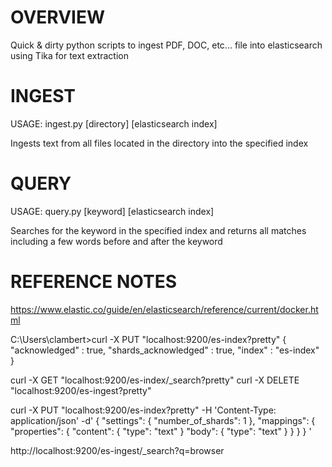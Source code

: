# OVERVIEW
Quick & dirty python scripts to ingest PDF, DOC, etc... file into elasticsearch using Tika for text extraction

# INGEST
USAGE: ingest.py [directory] [elasticsearch index]

Ingests text from all files located in the directory into the specified index

# QUERY
USAGE: query.py [keyword] [elasticsearch index]

Searches for the keyword in the specified index and returns all matches including a few words before and after the keyword

# REFERENCE NOTES
https://www.elastic.co/guide/en/elasticsearch/reference/current/docker.html

C:\Users\clambert>curl -X PUT "localhost:9200/es-index?pretty"
{
  "acknowledged" : true,
  "shards_acknowledged" : true,
  "index" : "es-index"
}

curl -X GET "localhost:9200/es-index/_search?pretty"
curl -X DELETE "localhost:9200/es-ingest?pretty"

curl -X PUT "localhost:9200/es-index?pretty" -H 'Content-Type: application/json' -d'
{  "settings": {
"number_of_shards": 1
  },
  "mappings": {
    "properties": {
      "content": { "type": "text" }
      "body": { "type": "text" }
    }
  }
}
'

http://localhost:9200/es-ingest/_search?q=browser